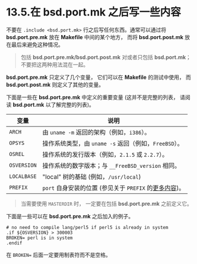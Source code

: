 # 13.5.在 bsd.port.mk 之后写一些内容

不要在 ``.include <bsd.port.mk>`` 行之后写任何东西。通常可以通过将 **bsd.port.pre.mk** 放在 **Makefile** 中间的某个地方， 而将 **bsd.port.post.mk** 放在最后来避免这种情况。

>包括 **bsd.port.pre.mk/bsd.port.post.mk** 对或者只包括 **bsd.port.mk**； 不要把这两种用法混在一起。

**bsd.port.pre.mk** 只定义了几个变量， 它们可以在 **Makefile** 的测试中使用， 而 **bsd.port.post.mk** 则定义了其他的变量。

下面是一些在 **bsd.port.pre.mk** 中定义的重要变量 (这并不是完整的列表， 请阅读 **bsd.port.mk** 以了解完整的列表)。

| 变量 | 说明 |
| --- | ------------------ |
| ``ARCH`` | 由 ``uname -m`` 返回的架构（例如，``i386``）。 |
| ``OPSYS`` | 操作系统类型，由 ``uname -s`` 返回（例如，``FreeBSD``）。 |
| ``OSREL`` | 操作系统的发行版本（例如，``2.1.5`` 或 ``2.2.7``）。 |
| ``OSVERSION`` | 操作系统的数字版本；与 ``__FreeBSD_version`` 相同。 |
| ``LOCALBASE`` |  "local" 树的基础 (例如，``/usr/local``) |
| ``PREFIX`` | ``port`` 自身安装的位置 (参见关于 ``PREFIX`` 的[更多内容](https://docs.freebsd.org/en/books/porters-handbook/testing/index.html#porting-prefix))。 |

>当需要使用 ``MASTERDIR`` 时， 一定要在包括 **bsd.port.pre.mk** 之前定义它。

下面是一些可以在 **bsd.port.pre.mk** 之后加入的例子。

~~~
# no need to compile lang/perl5 if perl5 is already in system
.if ${OSVERSION} > 300003
BROKEN=	perl is in system
.endif
~~~

在 ``BROKEN=`` 后面一定要用制表符而不是空格。
